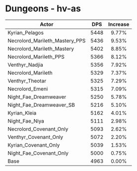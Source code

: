 # Dungeons - hv-as
| Actor | DPS | Increase |
|---|:---:|:---:|
|Kyrian_Pelagos|5448|9.77%|
|Necrolord_Marileth_Mastery_PPS|5436|9.53%|
|Necrolord_Marileth_Mastery|5402|8.85%|
|Necrolord_Marileth_PPS|5366|8.12%|
|Venthyr_Nadjia|5356|7.92%|
|Necrolord_Marileth|5329|7.37%|
|Venthyr_Theotar|5325|7.29%|
|Necrolord_Emeni|5315|7.09%|
|Night_Fae_Dreamweaver|5250|5.78%|
|Night_Fae_Dreamweaver_SB|5216|5.10%|
|Kyrian_Kleia|5162|4.01%|
|Night_Fae_Niya|5111|2.98%|
|Necrolord_Covenant_Only|5093|2.62%|
|Venthyr_Covenant_Only|5072|2.20%|
|Kyrian_Covenant_Only|5039|1.53%|
|Night_Fae_Covenant_Only|5000|0.75%|
|Base|4963|0.00%|
